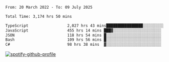 <!--START_SECTION:waka-->

```txt
From: 20 March 2022 - To: 09 July 2025

Total Time: 3,174 hrs 50 mins

TypeScript                 2,027 hrs 43 mins████████████████░░░░░░░░░   63.87 %
JavaScript                 455 hrs 14 mins ███▓░░░░░░░░░░░░░░░░░░░░░   14.34 %
JSON                       118 hrs 54 mins █░░░░░░░░░░░░░░░░░░░░░░░░   03.75 %
Bash                       109 hrs 56 mins █░░░░░░░░░░░░░░░░░░░░░░░░   03.46 %
C#                         98 hrs 38 mins  ▓░░░░░░░░░░░░░░░░░░░░░░░░   03.11 %
```

<!--END_SECTION:waka-->
[![spotify-github-profile](https://spotify-github-profile.vercel.app/api/view?uid=c00zprrvy9xiloa9qnco3hmng&cover_image=true&theme=novatorem&show_offline=false&background_color=121212&bar_color=53b14f&bar_color_cover=false)](https://spotify-github-profile.vercel.app/api/view?uid=c00zprrvy9xiloa9qnco3hmng&redirect=true)



